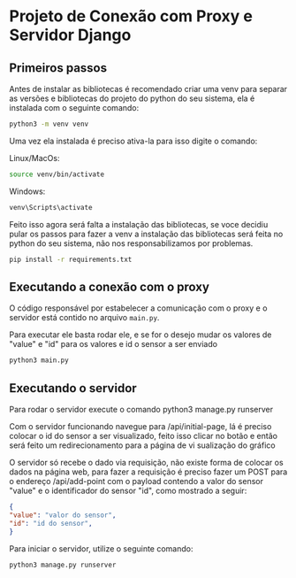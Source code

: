 # Projeto de Conexão com Proxy e Servidor Django

## Primeiros passos

Antes de instalar as bibliotecas é recomendado criar uma venv para separar as versões e bibliotecas do projeto do python do seu sistema, ela é instalada com o seguinte comando:

```bash
python3 -m venv venv
```

Uma vez ela instalada é preciso ativa-la para isso digite o comando:

Linux/MacOs:

```bash
source venv/bin/activate
```

Windows:

```bash
venv\Scripts\activate
```

Feito isso agora será falta a instalação das bibliotecas, se voce decidiu pular os passos para fazer a venv a instalação das bibliotecas será feita no python do seu sistema, não nos responsabilizamos por problemas.

```bash
pip install -r requirements.txt
```

## Executando a conexão com o proxy

O código responsável por estabelecer a comunicação com o proxy e o servidor está contido no arquivo `main.py`.

Para executar ele basta rodar ele, e se for o desejo mudar os valores de "value" e "id" para os valores e id o sensor a ser enviado

```bash
python3 main.py
```

## Executando o servidor

Para rodar o servidor execute o comando python3 manage.py runserver

Com o servidor funcionando navegue para /api/initial-page, lá é preciso colocar o id do sensor a ser visualizado, feito isso clicar no botão e então será feito um redirecionamento para a página de vi
sualização do gráfico

O servidor só recebe o dado via requisição, não existe forma de colocar os dados na página web, para fazer a requisição é preciso fazer um POST para o endereço /api/add-point com o payload contendo a valor do sensor "value" e o identificador do sensor "id", como mostrado a seguir:

```json
{
"value": "valor do sensor",
"id": "id do sensor",
}
```

Para iniciar o servidor, utilize o seguinte comando:

```bash
python3 manage.py runserver

